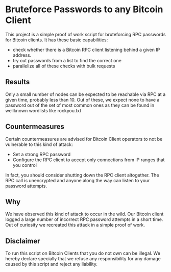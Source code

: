 # Bruteforce Passwords to any Bitcoin Client
This project is a simple proof of work script for bruteforcing RPC passwords for Bitcoin clients.
It has these basic capabilities:
- check whether there is a Bitcoin RPC client listening behind a given IP address.
- try out passwords from a list to find the correct one
- parallelize all of these checks with bulk requests

## Results
Only a small number of nodes can be expected to be reachable via RPC at a given time, probably less than 10.
Out of these, we expect none to have a password out of the set of most common ones as they can be found in wellknown wordlists like rockyou.txt

## Countermeasures
Certain countermeasures are advised for Bitcoin Client operators to not be vulnerable to this kind of attack:
- Set a strong RPC password
- Configure the RPC client to accept only connections from IP ranges that you control

In fact, you should consider shutting down the RPC client altogether.
The RPC call is unencrypted and anyone along the way can listen to your password attempts.

## Why
We have observed this kind of attack to occur in the wild.
Our Bitcoin client logged a large number of incorrect RPC password attempts in a short time.
Out of curiosity we recreated this attack in a simple proof of work.

## Disclaimer
To run this script on Bitcoin Clients that you do not own can be illegal. 
We hereby declare specially that we refuse any responsibility for any damage caused by this script and reject any liability.
